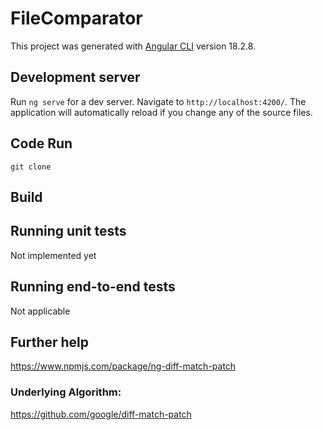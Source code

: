 # FileComparator

This project was generated with [Angular CLI](https://github.com/angular/angular-cli) version 18.2.8.

## Development server

Run `ng serve` for a dev server. Navigate to `http://localhost:4200/`. The application will automatically reload if you change any of the source files.

## Code Run

`git clone `
<TODO>

## Build


## Running unit tests

Not implemented yet

## Running end-to-end tests

Not applicable

## Further help

https://www.npmjs.com/package/ng-diff-match-patch 

### Underlying Algorithm:
https://github.com/google/diff-match-patch 



